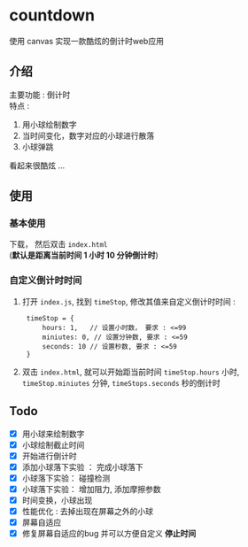 # countdown

使用 canvas 实现一款酷炫的倒计时web应用  

## 介绍  

主要功能 : 倒计时  
特点 :  

1. 用小球绘制数字  
2. 当时间变化，数字对应的小球进行散落  
3. 小球弹跳  

看起来很酷炫 ...  

## 使用  

### 基本使用  

下载， 然后双击 `index.html`  
(**默认是距离当前时间 1 小时 10 分钟倒计时**)  

### 自定义倒计时时间  

1. 打开 `index.js`, 找到 `timeStop`, 修改其值来自定义倒计时时间 :  

		timeStop = {
			hours: 1,	// 设置小时数， 要求 : <=99
			miniutes: 0, // 设置分钟数, 要求 : <=59
			seconds: 10 // 设置秒数, 要求 : <=59
		}

2. 双击 `index.html`, 就可以开始距当前时间 `timeStop.hours` 小时, `timeStop.miniutes` 分钟, `timeStops.seconds` 秒的倒计时  

## Todo

- [X] 用小球来绘制数字
- [X] 小球绘制截止时间
- [X] 开始进行倒计时
- [X] 添加小球落下实验 ： 完成小球落下
- [X] 小球落下实验： 碰撞检测
- [X] 小球落下实验： 增加阻力, 添加摩擦参数  
- [X] 时间变换，小球出现
- [X] 性能优化 : 去掉出现在屏幕之外的小球
- [X] 屏幕自适应
- [X] 修复屏幕自适应的bug 并可以方便自定义 **停止时间**
